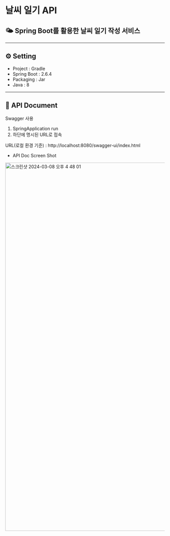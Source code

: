 # 날씨 일기 API

## 🌤️ Spring Boot를 활용한 날씨 일기 작성 서비스

---
## ⚙️ Setting
- Project : Gradle
- Spring Boot : 2.6.4
- Packaging : Jar
- Java : 8

---

## 📜 API Document

Swagger 사용
  1. SpringApplication run
  2. 하단에 명시된 URL로 접속

URL(로컬 환경 기준) : http://localhost:8080/swagger-ui/index.html

- API Doc Screen Shot 

<img width="1161" alt="스크린샷 2024-03-08 오후 4 48 01" src="https://github.com/minsoo0506/Weather-Diary/assets/68321360/96b6ba50-512f-474a-b1dc-e4f25f98600a">


